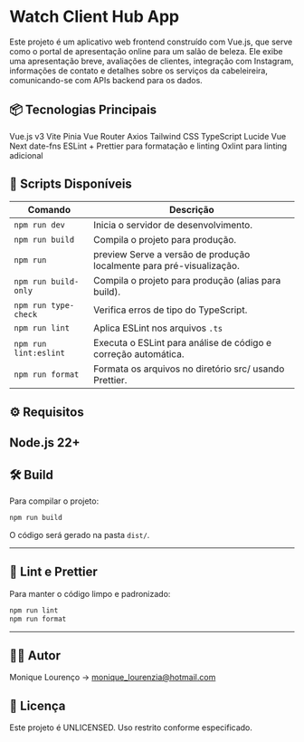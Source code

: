 # Watch Client Hub App
Este projeto é um aplicativo web frontend construído com Vue.js, que serve como o portal de apresentação online para um salão de beleza. Ele exibe uma apresentação breve, avaliações de clientes, integração com Instagram, informações de contato e detalhes sobre os serviços da cabeleireira, comunicando-se com APIs backend para os dados.

## 📦 Tecnologias Principais
Vue.js v3
Vite
Pinia
Vue Router
Axios
Tailwind CSS
TypeScript
Lucide Vue Next
date-fns
ESLint + Prettier para formatação e linting
Oxlint para linting adicional

## 🚀 Scripts Disponíveis

| Comando               | Descrição                                                             |
|---------------------- |--------------------------------------------------                     |
| `npm run dev`         | Inicia o servidor de desenvolvimento.                                 |
| `npm run build`       | Compila o projeto para produção.                                      |
| `npm run`             | preview	Serve a versão de produção localmente para pré-visualização.|
| `npm run build-only`  | Compila o projeto para produção (alias para build).                   |
| `npm run type-check`  | Verifica erros de tipo do TypeScript.                                 |
| `npm run lint`        | Aplica ESLint nos arquivos `.ts`                                      |
| `npm run lint:eslint` | Executa o ESLint para análise de código e correção automática.        |
| `npm run format`      | Formata os arquivos no diretório src/ usando Prettier.                |

## ⚙️ Requisitos
Node.js 22+
---

## 🛠️ Build

Para compilar o projeto:

```bash
npm run build
```
O código será gerado na pasta `dist/`.

---

## 🧹 Lint e Prettier

Para manter o código limpo e padronizado:

```bash
npm run lint
npm run format
```

---

## 🧑‍💻 Autor
Monique Lourenço -> monique_lourenzia@hotmail.com

## 📄 Licença
Este projeto é UNLICENSED. Uso restrito conforme especificado.